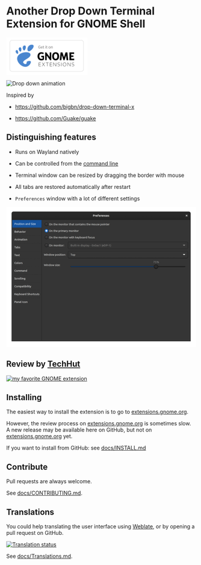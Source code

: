 <!--
SPDX-FileCopyrightText: 2020 Aleksandr Mezin <mezin.alexander@gmail.com>

SPDX-License-Identifier: GPL-3.0-or-later
-->

# Another Drop Down Terminal Extension for GNOME Shell

<!-- markdownlint-disable-next-line no-inline-html -->
[<img src="https://raw.githubusercontent.com/andyholmes/gnome-shell-extensions-badge/master/get-it-on-ego.svg?sanitize=true" alt="Get it on GNOME Extensions" height="100" align="middle">][extensions.gnome.org]

![Drop down animation](docs/screenshots/dropdown.gif)

Inspired by

- <https://github.com/bigbn/drop-down-terminal-x>

- <https://github.com/Guake/guake>

## Distinguishing features

- Runs on Wayland natively

- Can be controlled from the [command line](docs/cmdline.md)

- Terminal window can be resized by dragging the border with mouse

- All tabs are restored automatically after restart

- `Preferences` window with a lot of different settings

![Preferences screenshots](docs/screenshots/prefs.gif)

## Review by [TechHut](https://www.youtube.com/channel/UCjSEJkpGbcZhvo0lr-44X_w)

[![my favorite GNOME extension](http://img.youtube.com/vi/tF6_FJYca64/0.jpg)](http://www.youtube.com/watch?v=tF6_FJYca64)

## Installing

The easiest way to install the extension is to go to [extensions.gnome.org].

However, the review process on [extensions.gnome.org] is sometimes slow.
A new release may be available here on GitHub, but not on
[extensions.gnome.org] yet.

[extensions.gnome.org]: https://extensions.gnome.org/extension/3780/ddterm/

If you want to install from GitHub: see [docs/INSTALL.md](docs/INSTALL.md)

## Contribute

Pull requests are always welcome.

See [docs/CONTRIBUTING.md](docs/CONTRIBUTING.md).

## Translations

You could help translating the user interface using
[Weblate](https://hosted.weblate.org/engage/gnome-shell-extension-ddterm/),
or by opening a pull request on GitHub.

[![Translation status](https://hosted.weblate.org/widgets/gnome-shell-extension-ddterm/-/multi-auto.svg)](https://hosted.weblate.org/engage/gnome-shell-extension-ddterm/)

See [docs/Translations.md](docs/Translations.md).
